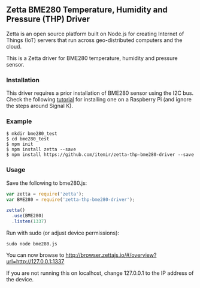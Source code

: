 ## Zetta BME280 Temperature, Humidity and Pressure (THP) Driver

Zetta is an open source platform built on Node.js for creating Internet of
Things (IoT) servers that run across geo-distributed computers and the
cloud. 

This is a Zetta driver for BME280 temperature, humidity and pressure
sensor.

### Installation

This driver requires a prior installation of BME280 sensor using the
I2C bus. Check the following [tutorial](https://www.partmarine.com/blog/nine_dollar_weather_station_for_raspberry_pi/)
for installing one on a Raspberry Pi (and ignore the steps around Signal K).

### Example

```
$ mkdir bme280_test
$ cd bme280_test
$ npm init
$ npm install zetta --save
$ npm install https://github.com/itemir/zetta-thp-bme280-driver --save
```

### Usage

Save the following to bme280.js:
```javascript
var zetta = require('zetta');
var BME280 = require('zetta-thp-bme280-driver');

zetta()
  .use(BME280)
  .listen(1337)
```

Run with sudo (or adjust device permissions):

```
sudo node bme280.js
```

You can now browse to http://browser.zettajs.io/#/overview?url=http://127.0.0.1:1337

If you are not running this on localhost, change 127.0.0.1 to the IP address of the
device.
